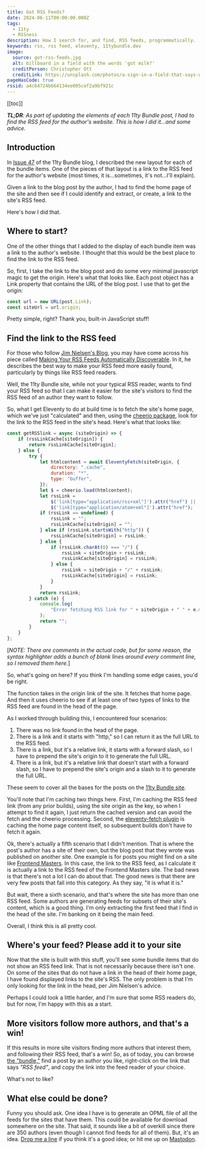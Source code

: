 ```yaml
---
title: Got RSS Feeds?
date: 2024-06-11T00:00:00.000Z
tags:
  - 11ty
  - RSSness
description: How I search for, and find, RSS feeds, programmatically.
keywords: rss, rss feed, eleventy, 11tybundle.dev
image:
  source: got-rss-feeds.jpg
  alt: billboard in a field with the words 'got milk?'
  creditPerson: Christopher Ott
  creditLink: https://unsplash.com/photos/a-sign-in-a-field-that-says-got-milk-kiSLzMLcc7I
pageHasCode: true
rssid: a4c64724b664134ee005cef2a9bf921c
---
```


[[toc]]

_**TL;DR**: As part of updating the elements of each 11ty Bundle post, I had to find the RSS feed for the author's website. This is how I did it...and some advice._

## Introduction

In [Issue 47](https://11tybundle.dev/blog/11ty-bundle-47/) of the 11ty Bundle blog, I described the new layout for each of the bundle items. One of the pieces of that layout is a link to the RSS feed for the author's website (most times, it is...sometimes, it's not...I'll explain).

Given a link to the blog post by the author, I had to find the home page of the site and then see if I could identify and extract, or create, a link to the site's RSS feed.

Here's how I did that.

## Where to start?

One of the other things that I added to the display of each bundle item was a link to the author's website. I thought that this would be the best place to find the link to the RSS feed.

So, first, I take the link to the blog post and do some very minimal javascript magic to get the origin. Here's what that looks like. Each post object has a Link property that contains the URL of the blog post. I use that to get the origin:

```js
const url = new URL(post.Link);
const siteUrl = url.origin;
```

Pretty simple, right? Thank you, built-in JavaScript stuff!

## Find the link to the RSS feed

For those who follow [Jim Nielsen's Blog](https://blog.jim-nielsen.com/), you may have come across his piece called [Making Your RSS Feeds Automatically Discoverable](https://blog.jim-nielsen.com/2021/automatically-discoverable-rss-feeds/). In it, he describes the best way to make your RSS feed more easily found, particularly by things like RSS feed readers.

Well, the 11ty Bundle site, while not your typical RSS reader, wants to find your RSS feed so that I can make it easier for the site's visitors to find the RSS feed of an author they want to follow.

So, what I get Eleventy to do at build time is to fetch the site's home page, which we've just "calculated" and then, using the [cheerio package](https://cheerio.js.org/), look for the link to the RSS feed in the site's head. Here's what that looks like:

```js
const getRSSlink = async (siteOrigin) => {
	if (rssLinkCache[siteOrigin]) {
		return rssLinkCache[siteOrigin];
	} else {
		try {
			let htmlcontent = await EleventyFetch(siteOrigin, {
				directory: ".cache",
				duration: "*",
				type: "buffer",
			});
			let $ = cheerio.load(htmlcontent);
			let rssLink =
				$('link[type="application/rss+xml"]').attr("href") ||
				$('link[type="application/atom+xml"]').attr("href");
			if (rssLink == undefined) {
				rssLink = "";
				rssLinkCache[siteOrigin] = "";
			} else if (rssLink.startsWith("http")) {
				rssLinkCache[siteOrigin] = rssLink;
			} else {
				if (rssLink.charAt(0) === "/") {
					rssLink = siteOrigin + rssLink;
					rssLinkCache[siteOrigin] = rssLink;
				} else {
					rssLink = siteOrigin + "/" + rssLink;
					rssLinkCache[siteOrigin] = rssLink;
				}
			}
			return rssLink;
		} catch (e) {
			console.log(
				"Error fetching RSS link for " + siteOrigin + " " + e.message
			);
			return "";
		}
	}
};
```

[_NOTE: There are comments in the actual code, but for some reason, the syntax highlighter adds a bunch of blank lines around every comment line, so I removed them here._]

So, what's going on here? If you think I'm handling some edge cases, you'd be right.

The function takes in the origin link of the site. It fetches that home page. And then it uses cheerio to see if at least one of two types of links to the RSS feed are found in the head of the page.

As I worked through building this, I encountered four scenarios:

1. There was no link found in the head of the page.
2. There is a link and it starts with "http," so I can return it as the full URL to the RSS feed.
3. There is a link, but it's a relative link, it starts with a forward slash, so I have to prepend the site's origin to it to generate the full URL.
4. There is a link, but it's a relative link that doesn't start with a forward slash, so I have to prepend the site's origin and a slash to it to generate the full URL.

These seem to cover all the bases for the posts on the [11ty Bundle site](https://11tybundle.dev).

You'll note that I'm caching two things here. First, I'm caching the RSS feed link (from any prior builds), using the site origin as the key, so when I attempt to find it again, I just return the cached version and can avoid the fetch and the cheerio processing. Second, the [eleventy-fetch plugin](https://www.11ty.dev/docs/plugins/fetch/) is caching the home page content itself, so subsequent builds don't have to fetch it again.

Ok, there's actually a fifth scenario that I didn't mention. That is where the post's author has a site of their own, but the blog post that they wrote was published on another site. One example is for posts you might find on a site like [Frontend Masters](https://frontendmasters.com/blog/). In this case, the link to the RSS feed, as I calculate it is actually a link to the RSS feed of the Frontend Masters site. The bad news is that there's not a lot I can do about that. The good news is that there are very few posts that fall into this category. As they say, "it is what it is."

But wait, there a sixth scenario, and that's where the site has more than one RSS feed. Some authors are generating feeds for subsets of their site's content, which is a good thing. I'm only extracting the first feed that I find in the head of the site. I'm banking on it being the main feed.

Overall, I think this is all pretty cool.

## Where's your feed? Please add it to your site

Now that the site is built with this stuff, you'll see some bundle items that do not show an RSS feed link. That is not necessarily because there isn't one. On some of the sites that do not have a link in the head of their home page, I have found displayed links to the site's RSS. The only problem is that I'm only looking for the link in the head, per Jim Nielsen's advice.

Perhaps I could look a little harder, and I'm sure that some RSS readers do, but for now, I'm happy with this as a start.

## More visitors follow more authors, and that's a win!

If this results in more site visitors finding more authors that interest them, and following their RSS feed, that's a win! So, as of today, you can browse [the "bundle,"](https://11tybundle.dev) find a post by an author you like, right-click on the link that says _"RSS feed"_, and copy the link into the feed reader of your choice.

What's not to like?

## What else could be done?

Funny you should ask. One idea I have is to generate an OPML file of all the feeds for the sites that have them. This could be available for download somewhere on the site. That said, it sounds like a bit of overkill since there are 350 authors (even though I cannot find feeds for all of them). But, it's an idea. [Drop me a line](mailto:bob.monsour@gmail.com) if you think it's a good idea; or hit me up on [Mastodon](https://indieweb.social/@bobmonsour).